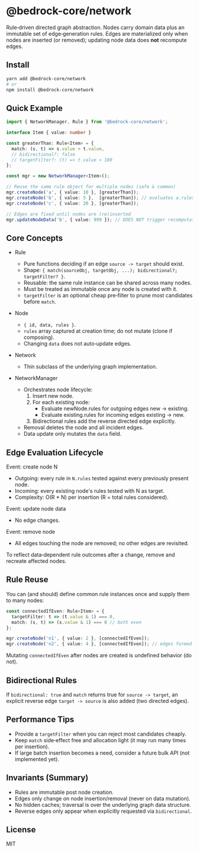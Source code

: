 # @bedrock-core/network

Rule‑driven directed graph abstraction. Nodes carry domain data plus an immutable set of edge‑generation rules. Edges are materialized only when nodes are inserted (or removed); updating node data does **not** recompute edges.

## Install

```bash
yarn add @bedrock-core/network
# or
npm install @bedrock-core/network
```

## Quick Example

```ts
import { NetworkManager, Rule } from '@bedrock-core/network';

interface Item { value: number }

const greaterThan: Rule<Item> = {
  match: (s, t) => s.value > t.value,
  // bidirectional?: false
  // targetFilter?: (t) => t.value < 100
};

const mgr = new NetworkManager<Item>();

// Reuse the same rule object for multiple nodes (safe & common)
mgr.createNode('a', { value: 10 }, [greaterThan]);
mgr.createNode('b', { value: 5 },  [greaterThan]); // evaluates a.rules vs b and b.rules vs a
mgr.createNode('c', { value: 20 }, [greaterThan]);

// Edges are fixed until nodes are (re)inserted
mgr.updateNodeData('b', { value: 999 }); // DOES NOT trigger recomputation
```

## Core Concepts

- Rule
  - Pure functions deciding if an edge `source -> target` should exist.
  - Shape: `{ match(sourceObj, targetObj, ...); bidirectional?; targetFilter? }`.
  - Reusable: the same rule instance can be shared across many nodes.
  - Must be treated as immutable once any node is created with it.
  - `targetFilter` is an optional cheap pre‑filter to prune most candidates before `match`.

- Node
  - `{ id, data, rules }`.
  - `rules` array captured at creation time; do not mutate (clone if composing).
  - Changing `data` does not auto‑update edges.

- Network
  - Thin subclass of the underlying graph implementation.

- NetworkManager
  - Orchestrates node lifecycle:
    1. Insert new node.
    2. For each existing node:
       - Evaluate newNode.rules for outgoing edges new -> existing.
       - Evaluate existing.rules for incoming edges existing -> new.
    3. Bidirectional rules add the reverse directed edge explicitly.
  - Removal deletes the node and all incident edges.
  - Data update only mutates the `data` field.

## Edge Evaluation Lifecycle

Event: create node N

- Outgoing: every rule in `N.rules` tested against every previously present node.
- Incoming: every existing node's rules tested with N as target.
- Complexity: O(R * N) per insertion (R = total rules considered).

Event: update node data

- No edge changes.

Event: remove node

- All edges touching the node are removed; no other edges are revisited.

To reflect data‑dependent rule outcomes after a change, remove and recreate affected nodes.

## Rule Reuse

You can (and should) define common rule instances once and supply them to many nodes:

```ts
const connectedIfEven: Rule<Item> = {
  targetFilter: t => (t.value & 1) === 0,
  match: (s, t) => (s.value & 1) === 0 // both even
};

mgr.createNode('n1', { value: 2 }, [connectedIfEven]);
mgr.createNode('n2', { value: 4 }, [connectedIfEven]); // edges formed here
```

Mutating `connectedIfEven` after nodes are created is undefined behavior (do not).

## Bidirectional Rules

If `bidirectional: true` and `match` returns true for `source -> target`, an explicit reverse edge `target -> source` is also added (two directed edges).

## Performance Tips

- Provide a `targetFilter` when you can reject most candidates cheaply.
- Keep `match` side‑effect free and allocation light (it may run many times per insertion).
- If large batch insertion becomes a need, consider a future bulk API (not implemented yet).

## Invariants (Summary)

- Rules are immutable post node creation.
- Edges only change on node insertion/removal (never on data mutation).
- No hidden caches; traversal is over the underlying graph data structure.
- Reverse edges only appear when explicitly requested via `bidirectional`.

## License

MIT
